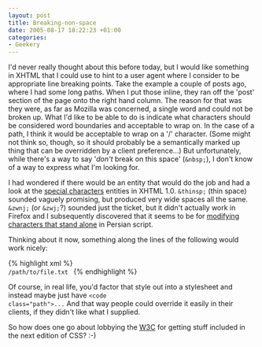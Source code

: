 ```yaml
---
layout: post
title: Breaking-non-space
date: 2005-08-17 18:22:23 +01:00
categories:
- Geekery
---
```

I'd never really thought about this before today, but I would like something in XHTML that I could use to hint to a user agent where I consider to be appropriate line breaking points.  Take the example a couple of posts ago, where I had some long paths.  When I put those inline, they ran off the 'post' section of the page onto the right hand column.  The reason for that was they were, as far as Mozilla was concerned, a single word and could not be broken up.  What I'd like to be able to do is indicate what characters should be considered word boundaries and acceptable to wrap on.  In the case of a path, I think it would be acceptable to wrap on a '/' character.  (Some might not think so, though, so it should probably be a semantically marked up thing that can be overridden by a client preference...)  But unfortunately, while there's a way to say '<em>don't</em> break on this space' (<code>&amp;nbsp;</code>), I don't know of a way to express what I'm looking for.

I had wondered if there would be an entity that would do the job and had a look at the <a href="http://www.w3.org/TR/xhtml1/dtds.html#a_dtd_Special_characters">special characters</a> entities in XHTML 1.0.  <code>&amp;thinsp;</code> (thin space) sounded vaguely promising, but produced very wide spaces all the same.  <code>&amp;zwnj;</code> (or <code>&amp;zwj;</code>?) sounded just the ticket, but it didn't actually work in Firefox and I subsequently discovered that it seems to be for <a href="http://students.washington.edu/irina/persianword/zwj.htm">modifying characters that stand alone</a> in Persian script.

Thinking about it now, something along the lines of the following would work nicely:

{% highlight xml %}
<code style="acceptable-linebreak-chars: /.-;">
  /path/to/file.txt
</code>
{% endhighlight %}

Of course, in real life, you'd factor that style out into a stylesheet and instead maybe just have <code>&lt;code class="path"&gt;...</code>  And that way people could override it easily in their clients, if they didn't like what I supplied.

So how does one go about lobbying the <a href="http://www.w3.org/" title="World Wide Web Consortium">W3C</a> for getting stuff included in the next edition of CSS? :-)
